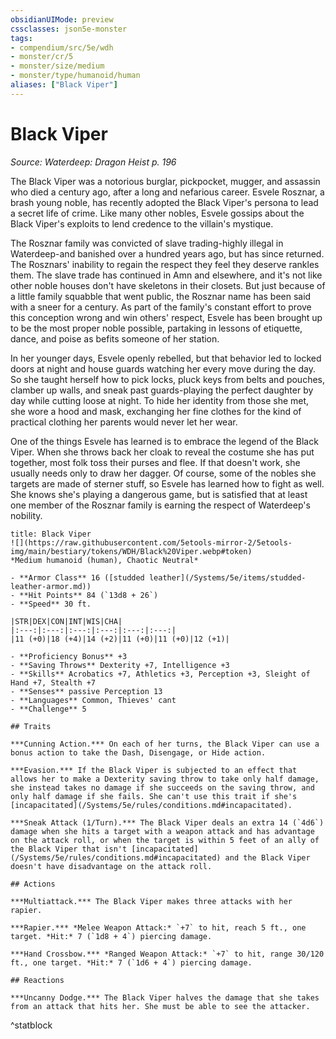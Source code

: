 ```yaml
---
obsidianUIMode: preview
cssclasses: json5e-monster
tags:
- compendium/src/5e/wdh
- monster/cr/5
- monster/size/medium
- monster/type/humanoid/human
aliases: ["Black Viper"]
---
```

# Black Viper
*Source: Waterdeep: Dragon Heist p. 196*  

The Black Viper was a notorious burglar, pickpocket, mugger, and assassin who died a century ago, after a long and nefarious career. Esvele Rosznar, a brash young noble, has recently adopted the Black Viper's persona to lead a secret life of crime. Like many other nobles, Esvele gossips about the Black Viper's exploits to lend credence to the villain's mystique.

The Rosznar family was convicted of slave trading-highly illegal in Waterdeep-and banished over a hundred years ago, but has since returned. The Rosznars' inability to regain the respect they feel they deserve rankles them. The slave trade has continued in Amn and elsewhere, and it's not like other noble houses don't have skeletons in their closets. But just because of a little family squabble that went public, the Rosznar name has been said with a sneer for a century. As part of the family's constant effort to prove this conception wrong and win others' respect, Esvele has been brought up to be the most proper noble possible, partaking in lessons of etiquette, dance, and poise as befits someone of her station.

In her younger days, Esvele openly rebelled, but that behavior led to locked doors at night and house guards watching her every move during the day. So she taught herself how to pick locks, pluck keys from belts and pouches, clamber up walls, and sneak past guards-playing the perfect daughter by day while cutting loose at night. To hide her identity from those she met, she wore a hood and mask, exchanging her fine clothes for the kind of practical clothing her parents would never let her wear.

One of the things Esvele has learned is to embrace the legend of the Black Viper. When she throws back her cloak to reveal the costume she has put together, most folk toss their purses and flee. If that doesn't work, she usually needs only to draw her dagger. Of course, some of the nobles she targets are made of sterner stuff, so Esvele has learned how to fight as well. She knows she's playing a dangerous game, but is satisfied that at least one member of the Rosznar family is earning the respect of Waterdeep's nobility.

```ad-statblock
title: Black Viper
![](https://raw.githubusercontent.com/5etools-mirror-2/5etools-img/main/bestiary/tokens/WDH/Black%20Viper.webp#token)
*Medium humanoid (human), Chaotic Neutral*

- **Armor Class** 16 ([studded leather](/Systems/5e/items/studded-leather-armor.md))
- **Hit Points** 84 (`13d8 + 26`)
- **Speed** 30 ft.

|STR|DEX|CON|INT|WIS|CHA|
|:---:|:---:|:---:|:---:|:---:|:---:|
|11 (+0)|18 (+4)|14 (+2)|11 (+0)|11 (+0)|12 (+1)|

- **Proficiency Bonus** +3
- **Saving Throws** Dexterity +7, Intelligence +3
- **Skills** Acrobatics +7, Athletics +3, Perception +3, Sleight of Hand +7, Stealth +7
- **Senses** passive Perception 13
- **Languages** Common, Thieves' cant
- **Challenge** 5

## Traits

***Cunning Action.*** On each of her turns, the Black Viper can use a bonus action to take the Dash, Disengage, or Hide action.

***Evasion.*** If the Black Viper is subjected to an effect that allows her to make a Dexterity saving throw to take only half damage, she instead takes no damage if she succeeds on the saving throw, and only half damage if she fails. She can't use this trait if she's [incapacitated](/Systems/5e/rules/conditions.md#incapacitated).

***Sneak Attack (1/Turn).*** The Black Viper deals an extra 14 (`4d6`) damage when she hits a target with a weapon attack and has advantage on the attack roll, or when the target is within 5 feet of an ally of the Black Viper that isn't [incapacitated](/Systems/5e/rules/conditions.md#incapacitated) and the Black Viper doesn't have disadvantage on the attack roll.

## Actions

***Multiattack.*** The Black Viper makes three attacks with her rapier.

***Rapier.*** *Melee Weapon Attack:* `+7` to hit, reach 5 ft., one target. *Hit:* 7 (`1d8 + 4`) piercing damage.

***Hand Crossbow.*** *Ranged Weapon Attack:* `+7` to hit, range 30/120 ft., one target. *Hit:* 7 (`1d6 + 4`) piercing damage.

## Reactions

***Uncanny Dodge.*** The Black Viper halves the damage that she takes from an attack that hits her. She must be able to see the attacker.
```
^statblock